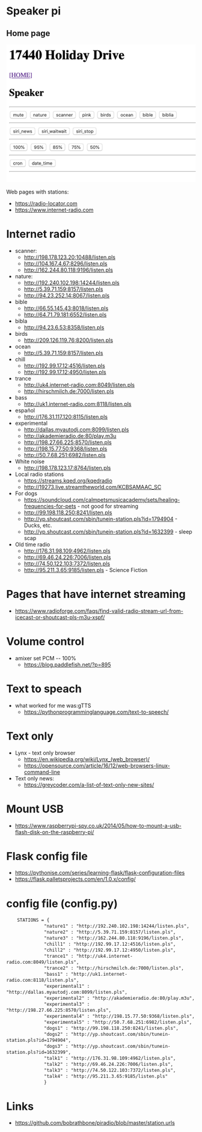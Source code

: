 # Speaker pi
## Home page
![home page](images/speaker_home_page.png)

Web pages with stations:
- https://radio-locator.com
- https://www.internet-radio.com
# Internet radio
- scanner:
  - http://198.178.123.20:10488/listen.pls
  - http://104.167.4.67:8296/listen.pls
  - http://162.244.80.118:9196/listen.pls
- nature:
  - http://192.240.102.198:14244/listen.pls
  - http://5.39.71.159:8157/listen.pls
  - http://94.23.252.14:8067/listen.pls
- bible
  - http://66.55.145.43:8018/listen.pls
  - http://64.71.79.181:6552/listen.pls
- bibla
  - http://94.23.6.53:8358/listen.pls
- birds
  - http://209.126.119.76:8200/listen.pls
- ocean
  - http://5.39.71.159:8157/listen.pls
- chill
  - http://192.99.17.12:4516/listen.pls
  - http://192.99.17.12:4950/listen.pls
- trance
  - http://uk4.internet-radio.com:8049/listen.pls
  - http://hirschmilch.de:7000/listen.pls
- bass
  - http://uk1.internet-radio.com:8118/listen.pls
- español
  - http://176.31.117.120:8115/listen.pls
- experimental
  - http://dallas.myautodj.com:8099/listen.pls
  - http://akademieradio.de:80/play.m3u
  - http://198.27.66.225:8570/listen.pls
  - http://198.15.77.50:9368/listen.pls
  - http://50.7.68.251:6982/listen.pls
- White noise
  - http://198.178.123.17:8764/listen.pls
- Local radio stations
  - https://streams.kqed.org/kqedradio
  - http://19273.live.streamtheworld.com/KCBSAMAAC_SC
- For dogs
  - https://soundcloud.com/calmpetsmusicacademy/sets/healing-frequencies-for-pets - not good for streaming
  - http://99.198.118.250:8241/listen.pls
  - http://yp.shoutcast.com/sbin/tunein-station.pls?id=1794904 - Ducks, etc.
  - http://yp.shoutcast.com/sbin/tunein-station.pls?id=1632399 - sleep scap
- Old time radio
  - http://176.31.98.109:4962/listen.pls
  - http://69.46.24.226:7006/listen.pls
  - http://74.50.122.103:7372/listen.pls
  - http://95.211.3.65:9185/listen.pls - Science Fiction
# Pages that have internet streaming
  - https://www.radioforge.com/faqs/find-valid-radio-stream-url-from-icecast-or-shoutcast-pls-m3u-xspf/

# Volume control
- amixer set PCM -- 100%
  - https://blog.paddlefish.net/?p=895

# Text to speach
- what worked for me was:gTTS
  - https://pythonprogramminglanguage.com/text-to-speech/

# Text only
- Lynx - text only browser
  - https://en.wikipedia.org/wiki/Lynx_(web_browser)/
  - https://opensource.com/article/16/12/web-browsers-linux-command-line
- Text only news:
  - https://greycoder.com/a-list-of-text-only-new-sites/

# Mount USB
- https://www.raspberrypi-spy.co.uk/2014/05/how-to-mount-a-usb-flash-disk-on-the-raspberry-pi/

# Flask config file
- https://pythonise.com/series/learning-flask/flask-configuration-files
- https://flask.palletsprojects.com/en/1.0.x/config/

# config file (config.py)
```
    STATIONS = {
              "nature1" : "http://192.240.102.198:14244/listen.pls",
              "nature2" : "http://5.39.71.159:8157/listen.pls",
              "nature3" : "http://162.244.80.118:9196/listen.pls",
              "chill1" : "http://192.99.17.12:4516/listen.pls",
              "chill2" : "http://192.99.17.12:4950/listen.pls",
              "trance1" : "http://uk4.internet-radio.com:8049/listen.pls",
              "trance2" : "http://hirschmilch.de:7000/listen.pls",
              "bass1" : "http://uk1.internet-radio.com:8118/listen.pls",
              "experimental1" : "http://dallas.myautodj.com:8099/listen.pls",
              "experimental2" : "http://akademieradio.de:80/play.m3u",
              "experimental3" : "http://198.27.66.225:8570/listen.pls",
              "experimental4" : "http://198.15.77.50:9368/listen.pls",
              "experimental5" : "http://50.7.68.251:6982/listen.pls",
              "dogs1" : "http://99.198.118.250:8241/listen.pls",
              "dogs2" : "http://yp.shoutcast.com/sbin/tunein-station.pls?id=1794904",
              "dogs3" : "http://yp.shoutcast.com/sbin/tunein-station.pls?id=1632399",
              "talk1" : "http://176.31.98.109:4962/listen.pls",
              "talk2" : "http://69.46.24.226:7006/listen.pls",
              "talk3" : "http://74.50.122.103:7372/listen.pls",
              "talk4" : "http://95.211.3.65:9185/listen.pls"
              }
```
# Links
- https://github.com/bobrathbone/piradio/blob/master/station.urls
